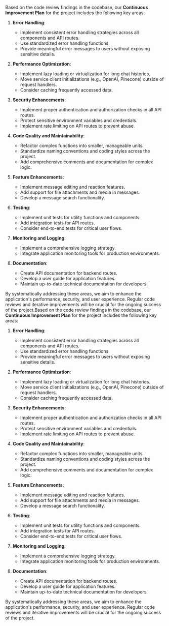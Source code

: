 Based on the code review findings in the codebase, our **Continuous Improvement Plan** for the project includes the following key areas:

1. **Error Handling**:
   - Implement consistent error handling strategies across all components and API routes.
   - Use standardized error handling functions.
   - Provide meaningful error messages to users without exposing sensitive details.

2. **Performance Optimization**:
   - Implement lazy loading or virtualization for long chat histories.
   - Move service client initializations (e.g., OpenAI, Pinecone) outside of request handlers.
   - Consider caching frequently accessed data.

3. **Security Enhancements**:
   - Implement proper authentication and authorization checks in all API routes.
   - Protect sensitive environment variables and credentials.
   - Implement rate limiting on API routes to prevent abuse.

4. **Code Quality and Maintainability**:
   - Refactor complex functions into smaller, manageable units.
   - Standardize naming conventions and coding styles across the project.
   - Add comprehensive comments and documentation for complex logic.

5. **Feature Enhancements**:
   - Implement message editing and reaction features.
   - Add support for file attachments and media in messages.
   - Develop a message search functionality.

6. **Testing**:
   - Implement unit tests for utility functions and components.
   - Add integration tests for API routes.
   - Consider end-to-end tests for critical user flows.

7. **Monitoring and Logging**:
   - Implement a comprehensive logging strategy.
   - Integrate application monitoring tools for production environments.

8. **Documentation**:
   - Create API documentation for backend routes.
   - Develop a user guide for application features.
   - Maintain up-to-date technical documentation for developers.

By systematically addressing these areas, we aim to enhance the application's performance, security, and user experience. Regular code reviews and iterative improvements will be crucial for the ongoing success of the project.Based on the code review findings in the codebase, our **Continuous Improvement Plan** for the project includes the following key areas:

1. **Error Handling**:
   - Implement consistent error handling strategies across all components and API routes.
   - Use standardized error handling functions.
   - Provide meaningful error messages to users without exposing sensitive details.

2. **Performance Optimization**:
   - Implement lazy loading or virtualization for long chat histories.
   - Move service client initializations (e.g., OpenAI, Pinecone) outside of request handlers.
   - Consider caching frequently accessed data.

3. **Security Enhancements**:
   - Implement proper authentication and authorization checks in all API routes.
   - Protect sensitive environment variables and credentials.
   - Implement rate limiting on API routes to prevent abuse.

4. **Code Quality and Maintainability**:
   - Refactor complex functions into smaller, manageable units.
   - Standardize naming conventions and coding styles across the project.
   - Add comprehensive comments and documentation for complex logic.

5. **Feature Enhancements**:
   - Implement message editing and reaction features.
   - Add support for file attachments and media in messages.
   - Develop a message search functionality.

6. **Testing**:
   - Implement unit tests for utility functions and components.
   - Add integration tests for API routes.
   - Consider end-to-end tests for critical user flows.

7. **Monitoring and Logging**:
   - Implement a comprehensive logging strategy.
   - Integrate application monitoring tools for production environments.

8. **Documentation**:
   - Create API documentation for backend routes.
   - Develop a user guide for application features.
   - Maintain up-to-date technical documentation for developers.

By systematically addressing these areas, we aim to enhance the application's performance, security, and user experience. Regular code reviews and iterative improvements will be crucial for the ongoing success of the project.
